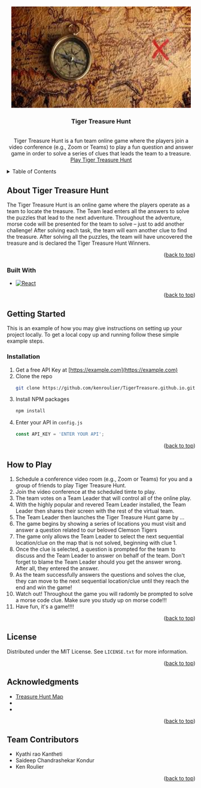<!-- PROJECT LOGO -->
<br />
<div align="center">
  <a href="https://github.com/kenroulier/TigerTreasure.github.io">
    <img src="images/treshunt.jpeg" alt="Logo" width="480" height="270">
  </a>

<h3 align="center">Tiger Treasure Hunt</h3>

  <p align="center">
    <br />
Tiger Treasure Hunt is a fun team online game where the players join a video conference (e.g., Zoom or Teams) to play a fun question and answer game in order to solve a series of clues that leads the team to a treasure.
    <br />
    <a href="https://github.com/kenroulier/TigerTreasure.github.io">Play Tiger Treasure Hunt</a>
  </p>
</div>


<!-- TABLE OF CONTENTS -->
<details>
  <summary>Table of Contents</summary> <a name="readme-top"></a>
  <ol>
    <li><a href="#about-tiger-treasure-hunt">About Tiger Treasure Hunt</a></li> 
    <li><a href="#built-with">Built With</a></li>
    <li><a href="#getting-started">Getting Started</a></li>
    <li><a href="#installation">Installation</a></li>
    <li><a href="#howtoplay">How to Play</a></li>
    <li><a href="#license">License</a></li>
    <li><a href="#acknowledgments">Acknowledgments</a></li>
    <li><a href="#teamcontributors">Team Contributors</a></li>
  </ol>
</details>



<!-- ABOUT THE PROJECT -->
## About Tiger Treasure Hunt <a name="about-tiger-treasure-hunt"></a>

The Tiger Treasure Hunt is an online game where the players operate as a team to locate the treasure. The Team lead enters all the answers to solve the puzzles that lead to the next adventure.  Throughout the adventure, morse code will be presented for the team to solve – just to add another challenge! After solving each task, the team will earn another clue to find the treasure.  After solving all the puzzles, the team will have uncovered the treasure and is declared the Tiger Treasure Hunt Winners.

<p align="right">(<a href="#readme-top">back to top</a>)</p>



### Built With <a name="built-with"></a>

* [![React][React.js]][React-url]

<p align="right">(<a href="#readme-top">back to top</a>)</p>



<!-- GETTING STARTED -->
## Getting Started <a name="getting-started"></a>

This is an example of how you may give instructions on setting up your project locally.
To get a local copy up and running follow these simple example steps.


### Installation <a name="installation"></a>

1. Get a free API Key at [https://example.com](https://example.com)
2. Clone the repo
   ```sh
   git clone https://github.com/kenroulier/TigerTreasure.github.io.git
   ```
3. Install NPM packages
   ```sh
   npm install
   ```
4. Enter your API in `config.js`
   ```js
   const API_KEY = 'ENTER YOUR API';
   ```

<p align="right">(<a href="#readme-top">back to top</a>)</p>


<!-- Game Play Instructions -->
## How to Play <a name="howtoplay"></a>

1. Schedule a conference video room  (e.g., Zoom or Teams)  for you and a group of friends to play Tiger Treasure Hunt.
2. Join the video conference at the scheduled timte to play.
3. The team votes on a Team Leader that will control all of the online play.
4. With the highly popular and revered Team Leader installed, the Team Leader then shares their screen with the rest of the virtual team.
5. The Team Leader then launches the Tiger Treasure Hunt game by ...
6. The game begins by showing a series of locations you must visit and answer a question related to our beloved Clemson Tigers
7. The game only allows the Team Leader to select the next sequential location/clue on the map that is not solved, beginning with clue 1.
8. Once the clue is selected, a question is prompted for the team to discuss and the Team Leader to answer on behalf of the team.  Don't forget to blame the Team Leader should you get the answer wrong.  After all, they entered the answer.
9. As the team successfully answers the questions and solves the clue, they can move to the next sequential location/clue until they reach the end and win the game!
10. Watch out! Throughout the game you will radomly be prompted to solve a morse code clue.  Make sure you study up on morse code!!!
11. Have fun, it's a game!!!!

<p align="right">(<a href="#readme-top">back to top</a>)</p>


<!-- LICENSE -->
## License <a name="license"></a>

Distributed under the MIT License. See `LICENSE.txt` for more information.

<p align="right">(<a href="#readme-top">back to top</a>)</p>

<!-- ACKNOWLEDGMENTS -->
## Acknowledgments <a name="acknowledgements"></a>

* [Treasure Hunt Map](https://www.google.com/url?sa=i&url=https%3A%2F%2Fescapetrails.co%2F5-steps-to-making-a-fun-treasure-hunt%2F&psig=AOvVaw1wrdwGNjpaetxlDkIT-lC3&ust=1698077742486000&source=images&cd=vfe&opi=89978449&ved=0CBMQ3YkBahcKEwig8P3WhoqCAxUAAAAAHQAAAAAQBg)
* []()
* []()

<p align="right">(<a href="#readme-top">back to top</a>)</p>

<!-- Team Members -->
## Team Contributors <a name="teamcontributors"></a>
* Kyathi rao  Kantheti
* Saideep Chandrashekar Kondur
* Ken Roulier

<p align="right">(<a href="#readme-top">back to top</a>)</p>



<!-- MARKDOWN LINKS & IMAGES -->
<!-- https://www.markdownguide.org/basic-syntax/#reference-style-links -->
[contributors-shield]: https://img.shields.io/github/contributors/kenroulier/TigerTreasure.github.io.svg?style=for-the-badge
[Next-url]: https://nextjs.org/
[React.js]: https://img.shields.io/badge/React-20232A?style=for-the-badge&logo=react&logoColor=61DAFB
[React-url]: https://reactjs.org/
